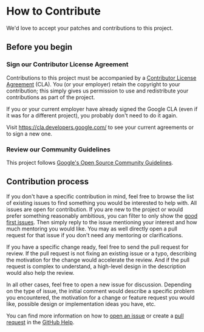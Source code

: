 # How to Contribute

We'd love to accept your patches and contributions to this project.

## Before you begin

### Sign our Contributor License Agreement

Contributions to this project must be accompanied by a [Contributor License
Agreement](https://cla.developers.google.com/about) (CLA). You (or your
employer) retain the copyright to your contribution; this simply gives us
permission to use and redistribute your contributions as part of the project.

If you or your current employer have already signed the Google CLA (even if it
was for a different project), you probably don't need to do it again.

Visit <https://cla.developers.google.com/> to see your current agreements or to
sign a new one.

### Review our Community Guidelines

This project follows [Google's Open Source Community
Guidelines](https://opensource.google/conduct/).

## Contribution process

If you don't have a specific contribution in mind, feel free to browse the list
of existing issues to find something you would be interested to help with. All
issues are open for contribution. If you are new to the project or would prefer
something reasonably ambitious, you can filter to only show the [good first
issues](https://github.com/google/wasefire/issues?q=is:issue+is:open+label:"good+first+issue").
Then simply reply to the issue mentioning your interest and how much mentoring
you would like. You may as well directly open a pull request for that issue if
you don't need any mentoring or clarifications.

If you have a specific change ready, feel free to send the pull request for
review. If the pull request is not fixing an existing issue or a typo,
describing the motivation for the change would accelerate the review. And if the
pull request is complex to understand, a high-level design in the description
would also help the review.

In all other cases, feel free to open a new issue for discussion. Depending on
the type of issue, the initial comment would describe a specific problem you
encountered, the motivation for a change or feature request you would like,
possible design or implementation ideas you have, etc.

You can find more information on how to [open an
issue](https://help.github.com/articles/about-issues) or create a [pull
request](https://help.github.com/articles/about-pull-requests) in the [GitHub
Help](https://help.github.com).
